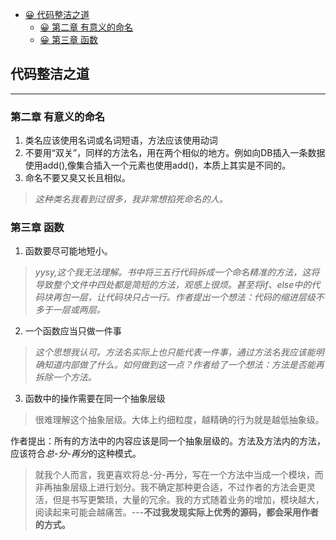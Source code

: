 <!-- @import "[TOC]" {cmd="toc" depthFrom=1 depthTo=6 orderedList=false} -->

<!-- code_chunk_output -->

- [😀 代码整洁之道](#代码整洁之道)
  - [😀 第二章 有意义的命名](#第二章-有意义的命名)
  - [😀 第三章 函数](#第三章-函数)

<!-- /code_chunk_output -->


## 代码整洁之道
***
### 第二章 有意义的命名
1. 类名应该使用名词或名词短语，方法应该使用动词
2. 不要用“双关”，同样的方法名，用在两个相似的地方。例如向DB插入一条数据使用add(),像集合插入一个元素也使用add()，本质上其实是不同的。
3. 命名不要又臭又长且相似。
> *这种类名我看到过很多，我非常想掐死命名的人。*

### 第三章 函数
1. 函数要尽可能地短小。
> *yysy,这个我无法理解。书中将三五行代码拆成一个命名精准的方法，这将导致整个文件中四处都是简短的方法，观感上很烦。甚至将if、else中的代码块再包一层，让代码块只占一行。作者提出一个想法：代码的缩进层级不多于一层或两层。*
2. 一个函数应当只做一件事
> *这个思想我认可。方法名实际上也只能代表一件事，通过方法名我应该能明确知道内部做了什么。如何做到这一点？作者给了一个想法：方法是否能再拆除一个方法。*
3. 函数中的操作需要在同一个抽象层级
> 很难理解这个抽象层级。大体上约细粒度，越精确的行为就是越低抽象级。

作者提出：所有的方法中的内容应该是同一个抽象层级的。方法及方法内的方法，应该符合*总-分-再分*的这种模式。
> 就我个人而言，我更喜欢将总-分-再分，写在一个方法中当成一个模块，而非再抽象层级上进行划分。我不确定那种更合适，不过作者的方法会更灵活，但是书写更繁琐，大量的冗余。我的方式随着业务的增加，模块越大，阅读起来可能会越痛苦。---**不过我发现实际上优秀的源码，都会采用作者的方式。**

